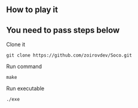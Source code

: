 ## How to play it
## You need to pass steps below

Clone it
```
git clone https://github.com/zoirovdev/Soco.git
```

Run command 
```
make
```

Run executable
```
./exe
```
